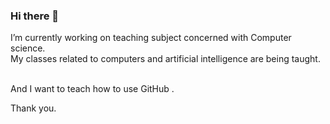 ### Hi there 👋

I’m currently working on teaching subject concerned with Computer science. <br>
My classes related to computers and artificial intelligence are being taught.<br><br>

And I want to teach how to use GitHub .

Thank you.

<!--
**326sjkim/326sjkim** is a ✨ _special_ ✨ repository because its `README.md` (this file) appears on your GitHub profile.

Here are some ideas to get you started:

 🔭 I’m currently working on teaching subject concerned with Computer science.
 
- 🌱 I’m currently learning ...
- 👯 I’m looking to collaborate on ...
- 🤔 I’m looking for help with ...
- 💬 Ask me about ...
- 📫 How to reach me: ...
- 😄 Pronouns: ...
- ⚡ Fun fact: ...
-->
